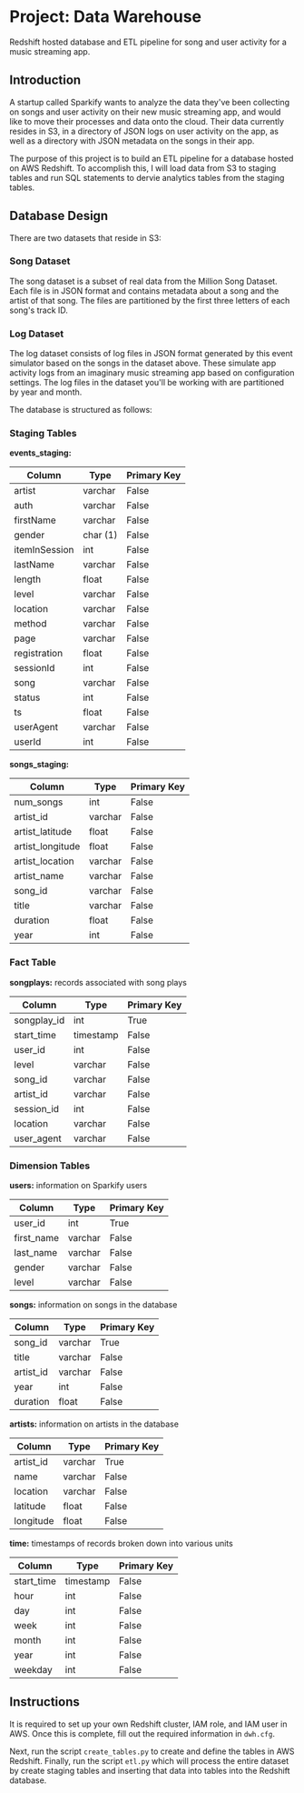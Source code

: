 # Project: Data Warehouse

Redshift hosted database and ETL pipeline for song and user activity for a music streaming app.

## Introduction

A startup called Sparkify wants to analyze the data they've been collecting on songs and user activity on their new music streaming app, and would like to move their processes and data onto the cloud. Their data currently resides in S3, in a directory of JSON logs on user activity on the app, as well as a directory with JSON metadata on the songs in their app.

The purpose of this project is to build an ETL pipeline for a database hosted on AWS Redshift. To accomplish this, I will load data from S3 to staging tables and run SQL statements to dervie analytics tables from the staging tables.

## Database Design

There are two datasets that reside in S3:

### Song Dataset

The song dataset is a subset of real data from the Million Song Dataset. Each file is in JSON format and contains metadata about a song and the artist of that song. The files are partitioned by the first three letters of each song's track ID.

### Log Dataset

The log dataset consists of log files in JSON format generated by this event simulator based on the songs in the dataset above. These simulate app activity logs from an imaginary music streaming app based on configuration settings. The log files in the dataset you'll be working with are partitioned by year and month.

The database is structured as follows:

### Staging Tables

**events_staging:**

| Column        | Type     | Primary Key |
| ------------- | -------- | ----------- |
| artist        | varchar  | False       |
| auth          | varchar  | False       |
| firstName     | varchar  | False       |
| gender        | char (1) | False       |
| itemInSession | int      | False       |
| lastName      | varchar  | False       |
| length        | float    | False       |
| level         | varchar  | False       |
| location      | varchar  | False       |
| method        | varchar  | False       |
| page          | varchar  | False       |
| registration  | float    | False       |
| sessionId     | int      | False       |
| song          | varchar  | False       |
| status        | int      | False       |
| ts            | float    | False       |
| userAgent     | varchar  | False       |
| userId        | int      | False       |

**songs_staging:**

| Column           | Type     | Primary Key |
| ---------------- | -------- | ----------- |
| num_songs        | int      | False       |
| artist_id        | varchar  | False       |
| artist_latitude  | float    | False       |
| artist_longitude | float    | False       |
| artist_location  | varchar  | False       |
| artist_name      | varchar  | False       |
| song_id          | varchar  | False       |
| title            | varchar  | False       |
| duration         | float    | False       |
| year             | int      | False       |

### Fact Table

**songplays:** records associated with song plays

| Column      | Type      | Primary Key |
| ----------- | --------- | ----------- |
| songplay_id | int       | True        |
| start_time  | timestamp | False       |
| user_id     | int       | False       |
| level       | varchar   | False       |
| song_id     | varchar   | False       |
| artist_id   | varchar   | False       |
| session_id  | int       | False       |
| location    | varchar   | False       |
| user_agent  | varchar   | False       |

### Dimension Tables

**users:** information on Sparkify users

| Column     | Type    | Primary Key |
| ---------- | ------- | ----------- |
| user_id    | int     | True        |
| first_name | varchar | False       |
| last_name  | varchar | False       |
| gender     | varchar | False       |
| level      | varchar | False       |

**songs:** information on songs in the database

| Column    | Type    | Primary Key |
| --------- | ------- | ----------- |
| song_id   | varchar | True        |
| title     | varchar | False       |
| artist_id | varchar | False       |
| year      | int     | False       |
| duration  | float   | False       |

**artists:** information on artists in the database

| Column    | Type    | Primary Key |
| --------- | ------- | ----------- |
| artist_id | varchar | True        |
| name      | varchar | False       |
| location  | varchar | False       |
| latitude  | float   | False       |
| longitude | float   | False       |

**time:** timestamps of records broken down into various units

| Column     | Type      | Primary Key |
| ---------- | --------- | ----------- |
| start_time | timestamp | False       |
| hour       | int       | False       |
| day        | int       | False       |
| week       | int       | False       |
| month      | int       | False       |
| year       | int       | False       |
| weekday    | int       | False       |

## Instructions

It is required to set up your own Redshift cluster, IAM role, and IAM user in AWS. Once this is complete, fill out the required information in <code>dwh.cfg</code>. 

Next, run the script <code>create_tables.py</code> to create and define the tables in AWS Redshift.
Finally, run the script <code>etl.py</code> which will process the entire dataset by create staging tables and inserting that data into tables into the Redshift database.